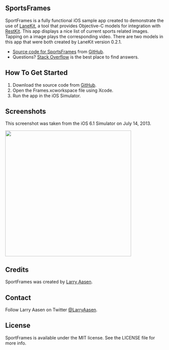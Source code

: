 ## SportsFrames

SportFrames is a fully functional iOS sample app created to demonstrate the use of [LaneKit](https://github.com/larryaasen/LaneKit), a tool that provides Objective-C models for integration with [RestKit](https://github.com/RestKit/RestKit). This app displays a nice list of current sports related images. Tapping on a image plays the corresponding video. There are two models in this app that were both created by LaneKit version 0.2.1.

- [Source code for SportsFrames](https://github.com/LarryAasen/SportsFrames/zipball/master) from [GitHub](http://github.com).
- Questions? [Stack Overflow](http://stackoverflow.com/questions/tagged/lanekit) is the best place to find answers.

## How To Get Started

1. Download the source code from [GitHub](https://github.com/LarryAasen/SportsFrames/zipball/master).
2. Open the Frames.xcworkspace file using Xcode.
3. Run the app in the iOS Simulator.

## Screenshots
This screenshot was taken from the iOS 6.1 Simulator on July 14, 2013.

<img src="https://github.com/larryaasen/SportsFrames/wiki/images/iOS%20Simulator%20Screen%20shot1.png" width="400" />

## Credits

SportFrames was created by [Larry Aasen](https://github.com/larryaasen).

## Contact

Follow Larry Aasen on Twitter [@LarryAasen](https://twitter.com/LarryAasen).

## License

SportFrames is available under the MIT license. See the LICENSE file for more info.
